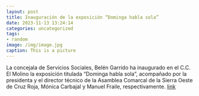 ```yaml
---
layout: post
title: Inauguración de la exposición “Dominga habla sola”
date: 2023-11-13 13:24:14
categories: uncategorized
tags:
- random
image: /img/image.jpg
caption: This is a picture
---
```

La concejala de Servicios Sociales, Belén Garrido ha inaugurado en el C.C. El Molino la exposición titulada “Dominga habla sola”, acompañado por la presidenta y el director técnico de la Asamblea Comarcal de la Sierra Oeste de Cruz Roja, Mónica Carbajal y Manuel Fraile, respectivamente.   [link](https://www.ayto-villacanada.es/noticias/inauguracion-de-la-exposicion-dominga-habla-sola/)
